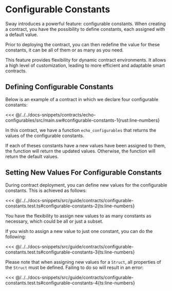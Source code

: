 # Configurable Constants

Sway introduces a powerful feature: configurable constants. When creating a contract, you have the possibility to define constants, each assigned with a default value.

Prior to deploying the contract, you can then redefine the value for these constants, it can be all of them or as many as you need.

This feature provides flexibility for dynamic contract environments. It allows a high level of customization, leading to more efficient and adaptable smart contracts.

## Defining Configurable Constants

Below is an example of a contract in which we declare four configurable constants:

<<< @/../../docs-snippets/contracts/echo-configurables/src/main.sw#configurable-constants-1{rust:line-numbers}

In this contract, we have a function `echo_configurables` that returns the values of the configurable constants.

If each of theses constants have a new values have been assigned to them, the function will return the updated values. Otherwise, the function will return the default values.

## Setting New Values For Configurable Constants

During contract deployment, you can define new values for the configurable constants. This is achieved as follows:

<<< @/../../docs-snippets/src/guide/contracts/configurable-constants.test.ts#configurable-constants-2{ts:line-numbers}

You have the flexibility to assign new values to as many constants as necessary, which could be all or just a subset.

If you wish to assign a new value to just one constant, you can do the following:

<<< @/../../docs-snippets/src/guide/contracts/configurable-constants.test.ts#configurable-constants-3{ts:line-numbers}

Please note that when assigning new values for a `Struct`, all properties of the `Struct` must be defined. Failing to do so will result in an error:

<<< @/../../docs-snippets/src/guide/contracts/configurable-constants.test.ts#configurable-constants-4{ts:line-numbers}
